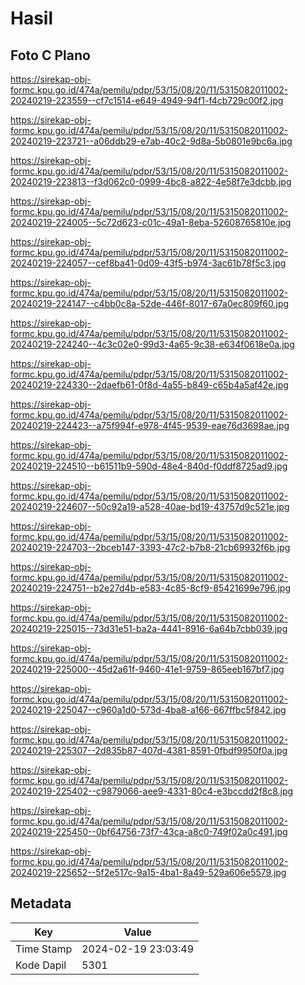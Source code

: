 # Hasil

## Foto C Plano

https://sirekap-obj-formc.kpu.go.id/474a/pemilu/pdpr/53/15/08/20/11/5315082011002-20240219-223559--cf7c1514-e649-4949-94f1-f4cb729c00f2.jpg

https://sirekap-obj-formc.kpu.go.id/474a/pemilu/pdpr/53/15/08/20/11/5315082011002-20240219-223721--a06ddb29-e7ab-40c2-9d8a-5b0801e9bc6a.jpg

https://sirekap-obj-formc.kpu.go.id/474a/pemilu/pdpr/53/15/08/20/11/5315082011002-20240219-223813--f3d062c0-0999-4bc8-a822-4e58f7e3dcbb.jpg

https://sirekap-obj-formc.kpu.go.id/474a/pemilu/pdpr/53/15/08/20/11/5315082011002-20240219-224005--5c72d623-c01c-49a1-8eba-52608765810e.jpg

https://sirekap-obj-formc.kpu.go.id/474a/pemilu/pdpr/53/15/08/20/11/5315082011002-20240219-224057--cef8ba41-0d09-43f5-b974-3ac61b78f5c3.jpg

https://sirekap-obj-formc.kpu.go.id/474a/pemilu/pdpr/53/15/08/20/11/5315082011002-20240219-224147--c4bb0c8a-52de-446f-8017-67a0ec809f60.jpg

https://sirekap-obj-formc.kpu.go.id/474a/pemilu/pdpr/53/15/08/20/11/5315082011002-20240219-224240--4c3c02e0-99d3-4a65-9c38-e634f0618e0a.jpg

https://sirekap-obj-formc.kpu.go.id/474a/pemilu/pdpr/53/15/08/20/11/5315082011002-20240219-224330--2daefb61-0f8d-4a55-b849-c65b4a5af42e.jpg

https://sirekap-obj-formc.kpu.go.id/474a/pemilu/pdpr/53/15/08/20/11/5315082011002-20240219-224423--a75f994f-e978-4f45-9539-eae76d3698ae.jpg

https://sirekap-obj-formc.kpu.go.id/474a/pemilu/pdpr/53/15/08/20/11/5315082011002-20240219-224510--b61511b9-590d-48e4-840d-f0ddf8725ad9.jpg

https://sirekap-obj-formc.kpu.go.id/474a/pemilu/pdpr/53/15/08/20/11/5315082011002-20240219-224607--50c92a19-a528-40ae-bd19-43757d9c521e.jpg

https://sirekap-obj-formc.kpu.go.id/474a/pemilu/pdpr/53/15/08/20/11/5315082011002-20240219-224703--2bceb147-3393-47c2-b7b8-21cb69932f6b.jpg

https://sirekap-obj-formc.kpu.go.id/474a/pemilu/pdpr/53/15/08/20/11/5315082011002-20240219-224751--b2e27d4b-e583-4c85-8cf9-85421699e796.jpg

https://sirekap-obj-formc.kpu.go.id/474a/pemilu/pdpr/53/15/08/20/11/5315082011002-20240219-225015--73d31e51-ba2a-4441-8916-6a64b7cbb039.jpg

https://sirekap-obj-formc.kpu.go.id/474a/pemilu/pdpr/53/15/08/20/11/5315082011002-20240219-225000--45d2a61f-9460-41e1-9759-865eeb167bf7.jpg

https://sirekap-obj-formc.kpu.go.id/474a/pemilu/pdpr/53/15/08/20/11/5315082011002-20240219-225047--c960a1d0-573d-4ba8-a166-667ffbc5f842.jpg

https://sirekap-obj-formc.kpu.go.id/474a/pemilu/pdpr/53/15/08/20/11/5315082011002-20240219-225307--2d835b87-407d-4381-8591-0fbdf9950f0a.jpg

https://sirekap-obj-formc.kpu.go.id/474a/pemilu/pdpr/53/15/08/20/11/5315082011002-20240219-225402--c9879066-aee9-4331-80c4-e3bccdd2f8c8.jpg

https://sirekap-obj-formc.kpu.go.id/474a/pemilu/pdpr/53/15/08/20/11/5315082011002-20240219-225450--0bf64756-73f7-43ca-a8c0-749f02a0c491.jpg

https://sirekap-obj-formc.kpu.go.id/474a/pemilu/pdpr/53/15/08/20/11/5315082011002-20240219-225652--5f2e517c-9a15-4ba1-8a49-529a606e5579.jpg


## Metadata

| Key        | Value               |
| ---------- | ------------------- |
| Time Stamp | 2024-02-19 23:03:49 |
| Kode Dapil | 5301                |



